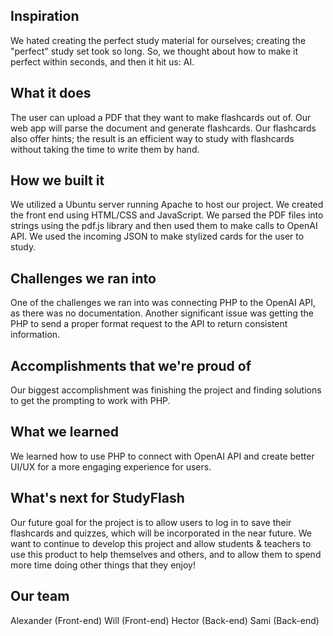 ## Inspiration
We hated creating the perfect study material for ourselves; creating the "perfect" study set took so long. So, we thought about how to make it perfect within seconds, and then it hit us: AI.

## What it does
The user can upload a PDF that they want to make flashcards out of. Our web app will parse the document and generate flashcards. Our flashcards also offer hints; the result is an efficient way to study with flashcards without taking the time to write them by hand.

## How we built it
We utilized a Ubuntu server running Apache to host our project. We created the front end using HTML/CSS and JavaScript. We parsed the PDF files into strings using the pdf.js library and then used them to make calls to OpenAI API. We used the incoming JSON to make stylized cards for the user to study. 

## Challenges we ran into
One of the challenges we ran into was connecting PHP to the OpenAI API, as there was no documentation. Another significant issue was getting the PHP to send a proper format request to the API to return consistent information.

## Accomplishments that we're proud of
Our biggest accomplishment was finishing the project and finding solutions to get the prompting to work with PHP.

## What we learned
We learned how to use PHP to connect with OpenAI API and create better UI/UX for a more engaging experience for users.

## What's next for StudyFlash
Our future goal for the project is to allow users to log in to save their flashcards and quizzes, which will be incorporated in the near future. We want to continue to develop this project and allow students & teachers to use this product to help themselves and others, and to allow them to spend more time doing other things that they enjoy!


## Our team
Alexander (Front-end)
Will (Front-end)
Hector (Back-end)
Sami (Back-end)
